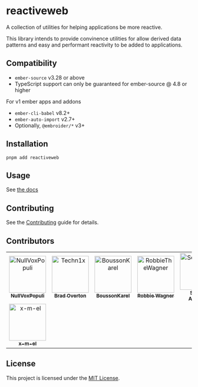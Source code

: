 # reactiveweb

A collection of utilities for helping applications be more reactive.

This library intends to provide convinence utilities for allow derived data patterns and easy and performant reactivity to be added to applications.

## Compatibility

- `ember-source` v3.28 or above
- TypeScript support can only be guaranteed for ember-source @ 4.8 or higher

For v1 ember apps and addons
- `ember-cli-babel` v8.2+
- `ember-auto-import` v2.7+
- Optionally, `@embroider/*` v3+

## Installation

```
pnpm add reactiveweb
```

## Usage

See [the docs](https://reactive.nullvoxpopuli.com)

## Contributing

See the [Contributing](CONTRIBUTING.md) guide for details.

## Contributors

<!-- readme: contributors -start -->
<table>
	<tbody>
		<tr>
            <td align="center">
                <a href="https://github.com/NullVoxPopuli">
                    <img src="https://avatars.githubusercontent.com/u/199018?v=4" width="100;" alt="NullVoxPopuli"/>
                    <br />
                    <sub><b>NullVoxPopuli</b></sub>
                </a>
            </td>
            <td align="center">
                <a href="https://github.com/Techn1x">
                    <img src="https://avatars.githubusercontent.com/u/1049837?v=4" width="100;" alt="Techn1x"/>
                    <br />
                    <sub><b>Brad Overton</b></sub>
                </a>
            </td>
            <td align="center">
                <a href="https://github.com/BoussonKarel">
                    <img src="https://avatars.githubusercontent.com/u/55881713?v=4" width="100;" alt="BoussonKarel"/>
                    <br />
                    <sub><b>BoussonKarel</b></sub>
                </a>
            </td>
            <td align="center">
                <a href="https://github.com/RobbieTheWagner">
                    <img src="https://avatars.githubusercontent.com/u/2640861?v=4" width="100;" alt="RobbieTheWagner"/>
                    <br />
                    <sub><b>Robbie Wagner</b></sub>
                </a>
            </td>
            <td align="center">
                <a href="https://github.com/SergeAstapov">
                    <img src="https://avatars.githubusercontent.com/u/322983?v=4" width="100;" alt="SergeAstapov"/>
                    <br />
                    <sub><b>Sergey Astapov</b></sub>
                </a>
            </td>
            <td align="center">
                <a href="https://github.com/ember-tomster">
                    <img src="https://avatars.githubusercontent.com/u/17934356?v=4" width="100;" alt="ember-tomster"/>
                    <br />
                    <sub><b>ember-tomster</b></sub>
                </a>
            </td>
		</tr>
		<tr>
            <td align="center">
                <a href="https://github.com/x-m-el">
                    <img src="https://avatars.githubusercontent.com/u/126079676?v=4" width="100;" alt="x-m-el"/>
                    <br />
                    <sub><b>x-m-el</b></sub>
                </a>
            </td>
		</tr>
	<tbody>
</table>
<!-- readme: contributors -end -->

## License

This project is licensed under the [MIT License](LICENSE.md).
